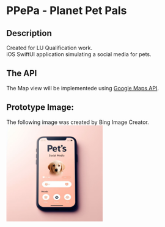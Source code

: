 # PPePa - Planet Pet Pals

## Description

Created for LU Qualification work. <br />
iOS SwiftUI application simulating a social media for pets.

## The API

The Map view will be implementede using [Google Maps API](https://developers.google.com/maps/documentation/).

## Prototype Image:

The following image was created by Bing Image Creator. <br />
<img alt="Idea" width="50%" src="Idea.png" />
